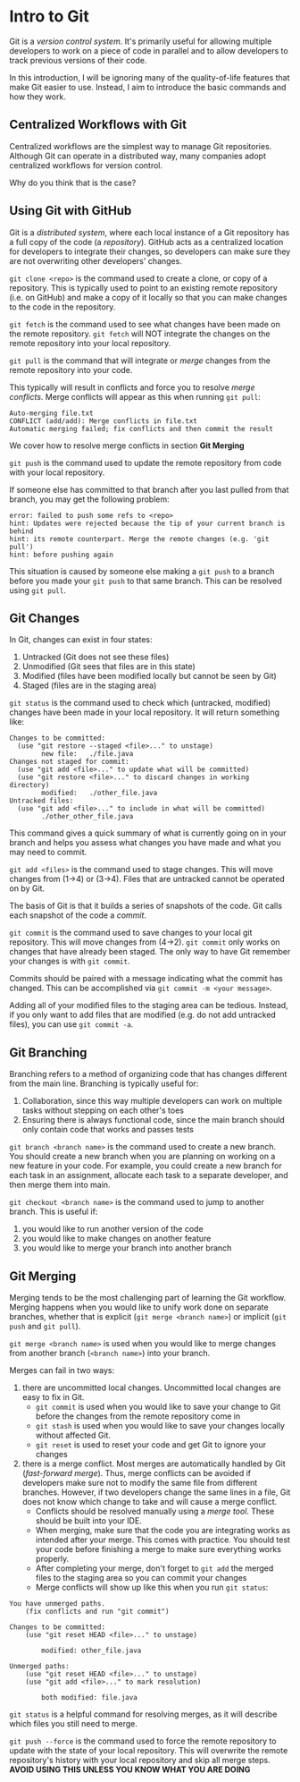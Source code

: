 # Intro to Git

Git is a _version control system_. It's primarily useful for allowing multiple developers to work on a piece of code in parallel and to allow developers to track previous versions of their code. 

In this introduction, I will be ignoring many of the quality-of-life features that make Git easier to use. Instead, I aim to introduce the basic commands and how they work.

## Centralized Workflows with Git

Centralized workflows are the simplest way to manage Git repositories. Although Git can operate in a distributed way, many companies adopt centralized workflows for version control. 

Why do you think that is the case?

## Using Git with GitHub

Git is a _distributed system_, where each local instance of a Git repository has a full copy of the code (a _repository_). GitHub acts as a centralized location for developers to integrate their changes, so developers can make sure they are not overwriting other developers' changes. 

`git clone <repo>` is the command used to create a clone, or copy of a repository. This is typically used to point to an existing remote repository (i.e. on GitHub) and make a copy of it locally so that you can make changes to the code in the repository. 

`git fetch` is the command used to see what changes have been made on the remote repository. `git fetch` will NOT integrate the changes on the remote repository into your local repository. 

`git pull` is the command that will integrate or _merge_ changes from the remote repository into your code. 

<fig>

This typically will result in conflicts and force you to resolve _merge conflicts_. Merge conflicts will appear as this when running `git pull`: 

```
Auto-merging file.txt
CONFLICT (add/add): Merge conflicts in file.txt
Automatic merging failed; fix conflicts and then commit the result
```

We cover how to resolve merge conflicts in section **Git Merging**

`git push` is the command used to update the remote repository from code with your local repository. 

<fig>

If someone else has committed to that branch after you last pulled from that branch, you may get the following problem: 

```
error: failed to push some refs to <repo>
hint: Updates were rejected because the tip of your current branch is behind
hint: its remote counterpart. Merge the remote changes (e.g. 'git pull') 
hint: before pushing again
```

This situation is caused by someone else making a `git push` to a branch before you made your `git push` to that same branch. This can be resolved using `git pull`. 


## Git Changes
In Git, changes can exist in four states:

1. Untracked (Git does not see these files)
2. Unmodified (Git sees that files are in this state)
3. Modified (files have been modified locally but cannot be seen by Git)
4. Staged (files are in the staging area)

<fig>

`git status` is the command used to check which (untracked, modified) changes have been made in your local repository. It will return something like:

```
Changes to be committed:
  (use "git restore --staged <file>..." to unstage)
        new file:   ./file.java
Changes not staged for commit:
  (use "git add <file>..." to update what will be committed)
  (use "git restore <file>..." to discard changes in working directory)
        modified:   ./other_file.java
Untracked files:
  (use "git add <file>..." to include in what will be committed)
        ./other_other_file.java
```

This command gives a quick summary of what is currently going on in your branch and helps you assess what changes you have made and what you may need to commit. 

`git add <files>` is the command used to stage changes. This will move changes from (1->4) or (3->4). Files that are untracked cannot be operated on by Git. 

The basis of Git is that it builds a series of snapshots of the code. Git calls each snapshot of the code a _commit_.

`git commit` is the command used to save changes to your local git repository. This will move changes from (4->2). `git commit` only works on changes that have already been staged. The only way to have Git remember your changes is with `git commit`. 

Commits should be paired with a message indicating what the commit has changed. This can be accomplished via `git commit -m <your message>`.

Adding all of your modified files to the staging area can be tedious. Instead, if you only want to add files that are modified (e.g. do not add untracked files), you can use `git commit -a`. 

## Git Branching
Branching refers to a method of organizing code that has changes different from the main line. Branching is typically useful for:

1. Collaboration, since this way multiple developers can work on multiple tasks without stepping on each other's toes
2. Ensuring there is always functional code, since the main branch should only contain code that works and passes tests

`git branch <branch name>` is the command used to create a new branch. You should create a new branch when you are planning on working on a new feature in your code. For example, you could create a new branch for each task in an assignment, allocate each task to a separate developer, and then merge them into main. 

`git checkout <branch name>` is the command used to jump to another branch. This is useful if:
1. you would like to run another version of the code 
2. you would like to make changes on another feature
3. you would like to merge your branch into another branch

## Git Merging
Merging tends to be the most challenging part of learning the Git workflow. Merging happens when you would like to unify work done on separate branches, whether that is explicit (`git merge <branch name>`) or implicit (`git push` and `git pull`). 

`git merge <branch name>` is used when you would like to merge changes from another branch (`<branch name>`) into your branch. 

Merges can fail in two ways:

1. there are uncommitted local changes. Uncommitted local changes are easy to fix in Git. 
    - `git commit` is used when you would like to save your change to Git before the changes from the remote repository come in
    - `git stash` is used when you would like to save your changes locally without affected Git. 
    - `git reset` is used to reset your code and get Git to ignore your changes 
2. there is a merge conflict. Most merges are automatically handled by Git (_fast-forward merge_). Thus, merge conflicts can be avoided if developers make sure not to modify the same file from different branches. However, if two developers change the same lines in a file, Git does not know which change to take and will cause a merge conflict. 
    - Conflicts should be resolved manually using a _merge tool_. These should be built into your IDE. 
    - When merging, make sure that the code you are integrating works as intended after your merge. This comes with practice. You should test your code before finishing a merge to make sure everything works properly. 
    - After completing your merge, don't forget to `git add` the merged files to the staging area so you can commit your changes
    - Merge conflicts will show up like this when you run `git status`: 
```
You have unmerged paths.
    (fix conflicts and run "git commit")

Changes to be committed:
    (use "git reset HEAD <file>..." to unstage)
    
        modified: other_file.java 

Unmerged paths:
    (use "git reset HEAD <file>..." to unstage)
    (use "git add <file>..." to mark resolution)

        both modified: file.java
```

`git status` is a helpful command for resolving merges, as it will describe which files you still need to merge. 

`git push --force` is the command used to force the remote repository to update with the state of your local repository. This will overwrite the remote repository's history with your local repository and skip all merge steps. **AVOID USING THIS UNLESS YOU KNOW WHAT YOU ARE DOING**
